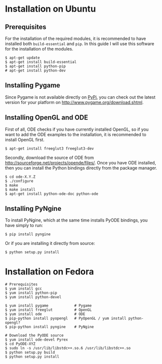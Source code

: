 # Installation on Ubuntu

## Prerequisites

For the installation of the required modules, it is recommended to have installed both 
`build-essential` and `pip`. In this guide I will use this software for the installation
of the modules.

	$ apt-get update 
	$ apt-get install build-essential
	$ apt-get install python-pip
	# apt-get install python-dev


## Installing Pygame

Since Pygame is not available directly on [PyPi](http://pypi.python.org/pypi), you can check out
the latest version for your platform on <http://www.pygame.org/download.shtml>.


## Installing OpenGL and ODE

First of all, ODE checks if you have currently installed OpenGL, so if you want to add the ODE examples
to the installation, it is recommended to install OpenGL first.

	$ apt-get install freeglut3 freeglut3-dev

Secondly, download the source of ODE from <http://sourceforge.net/projects/opende/files/>.
Once you have ODE installed, then you can install the Python bindings directly from the package manager.

	$ cd ode-X.Y.Z
	$ ./configure
	$ make
	$ make install
	$ apt-get install python-ode-doc python-ode


## Installing PyNgine

To install PyNgine, which at the same time installs PyODE bindings, you have simply to run:

	$ pip install pyngine

Or if you are installing it directly from source:

	$ python setup.py install



# Installation on Fedora

	# Prerequisites
	$ yum install gcc				
	$ yum install python-pip
	$ yum install python-devel
	
	$ yum install pygame			# Pygame
	$ yum install freeglut			# OpenGL
	$ yum install ode				# ODE
	$ pip-python install pyopengl	# PyOpenGL / yum install python-opengl?
	$ pip-python install pyngine	# PyNgine
	
	# Download the PyODE source
	$ yum install ode-devel Pyrex
	$ cd PyODE-XYZ
	$ sudo ln -s /usr/lib/libstdc++.so.6 /usr/lib/libstdc++.so
	$ python setup.py build
	$ python setup.py install
